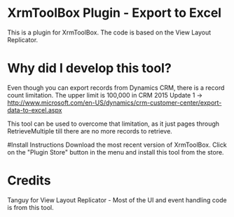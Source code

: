 # XrmToolBox Plugin - Export to Excel
This is a plugin for XrmToolBox. The code is based on the View Layout Replicator.

# Why did I develop this tool?
Even though you can export records from Dynamics CRM, there is a record count limitation. The upper limit is 100,000 in CRM 2015 Update 1 -> http://www.microsoft.com/en-US/dynamics/crm-customer-center/export-data-to-excel.aspx

This tool can be used to overcome that limitation, as it just pages through RetrieveMultiple till there are no more records to retrieve.

#Install Instructions
Download the most recent version of XrmToolBox. Click on the "Plugin Store" button in the menu and install this tool from the store.

# Credits
Tanguy for View Layout Replicator - Most of the UI and event handling code is from this tool.
